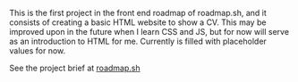 This is the first project in the front end roadmap of roadmap.sh, and it consists of creating a basic HTML website to show a CV. This may be improved upon in the future when I learn CSS and JS, but for now will serve as an introduction to HTML for me. Currently is filled with placeholder values for now.

See the project brief at [roadmap.sh](https://roadmap.sh/projects/single-page-cv)
